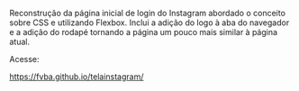 Reconstrução da página inicial de login do Instagram abordado o conceito sobre CSS e utilizando Flexbox. Inclui a adição do logo à aba do navegador e a adição do rodapé tornando a página um pouco mais similar à página atual.

Acesse: 

https://fvba.github.io/telainstagram/
